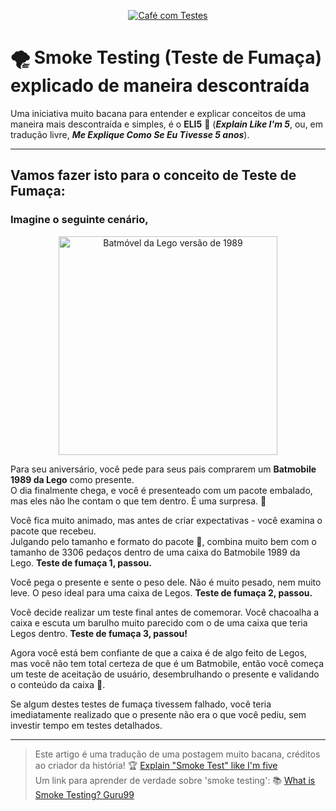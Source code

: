 <p align="center">
  <a href="https://github.com/pagarme/cafe-com-testes">
    <img src="../.github/cafecomtestes.png" alt="Café com Testes">
  </a>
</p>

# :tornado: Smoke Testing (Teste de Fumaça) explicado de maneira descontraída

Uma iniciativa muito bacana para entender e explicar conceitos de uma maneira mais descontraída e simples, é o **ELI5** :baby: (***Explain Like I'm 5***, ou, em tradução livre, ***Me Explique Como Se Eu Tivesse 5 anos***).

------

## Vamos fazer isto para o conceito de **Teste de Fumaça**:

### Imagine o seguinte cenário,

<p align="center">
  <a href="https://github.com/pagarme/cafe-com-testes">
    <img src="../.github/batmobile-lego.jpeg" alt="Batmóvel da Lego versão de 1989" width="350px">
  </a>
</p>

Para seu aniversário, você pede para seus pais comprarem um **Batmobile 1989 da Lego** como presente. <br/>
O dia finalmente chega, e você é presenteado com um pacote embalado, mas eles não lhe contam o que tem dentro. É uma surpresa. :shushing_face:	

Você fica muito animado, mas antes de criar expectativas - você examina o pacote que recebeu.<br/>
Julgando pelo tamanho e formato do pacote :thinking:, combina muito bem com o tamanho de 3306 pedaços dentro de uma caixa do Batmobile 1989 da Lego. **Teste de fumaça 1, passou.**

Você pega o presente e sente o peso dele. Não é muito pesado, nem muito leve. O peso ideal para uma caixa de Legos. **Teste de fumaça 2, passou.**

Você decide realizar um teste final antes de comemorar. Você chacoalha a caixa e escuta um barulho muito parecido com o de uma caixa que teria Legos dentro. **Teste de fumaça 3, passou!**

Agora você está bem confiante de que a caixa é de algo feito de Legos, mas você não tem total certeza de que é um Batmobile, então você começa um teste de aceitação de usuário, desembrulhando o presente e validando o conteúdo da caixa :gift:.

Se algum destes testes de fumaça tivessem falhado, você teria imediatamente realizado que o presente não era o que você pediu, sem investir tempo em testes detalhados.

-----

> Este artigo é uma tradução de uma postagem muito bacana, créditos ao criador da história! :trophy: [Explain "Smoke Test" like I'm five](https://dev.to/krukru/comment/14a0f)<br/>
> Um link para aprender de verdade sobre 'smoke testing': :books: [What is Smoke Testing? Guru99](https://www.guru99.com/smoke-testing.html)
